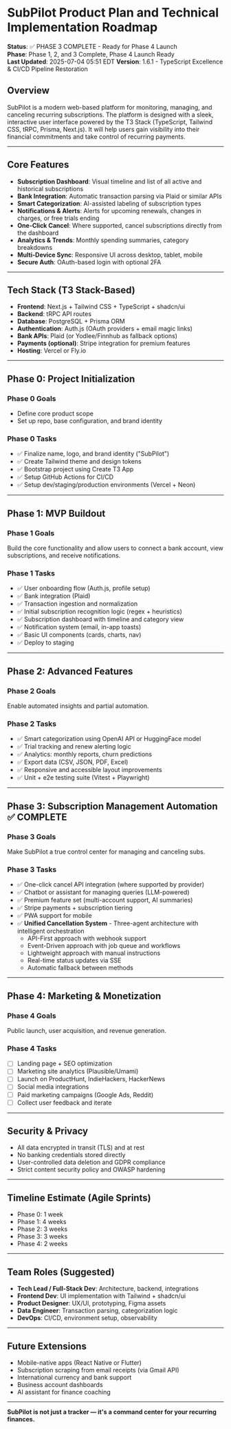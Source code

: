 # SubPilot Product Plan and Technical Implementation Roadmap

**Status**: ✅ PHASE 3 COMPLETE - Ready for Phase 4 Launch  
**Phase**: Phase 1, 2, and 3 Complete, Phase 4 Launch Ready  
**Last Updated**: 2025-07-04 05:51 EDT
**Version**: 1.6.1 - TypeScript Excellence & CI/CD Pipeline Restoration

## Overview

SubPilot is a modern web-based platform for monitoring, managing, and canceling recurring subscriptions. The platform is designed with a sleek, interactive user interface powered by the T3 Stack (TypeScript, Tailwind CSS, tRPC, Prisma, Next.js). It will help users gain visibility into their financial commitments and take control of recurring payments.

---

## Core Features

- **Subscription Dashboard**: Visual timeline and list of all active and historical subscriptions
- **Bank Integration**: Automatic transaction parsing via Plaid or similar APIs
- **Smart Categorization**: AI-assisted labeling of subscription types
- **Notifications & Alerts**: Alerts for upcoming renewals, changes in charges, or free trials ending
- **One-Click Cancel**: Where supported, cancel subscriptions directly from the dashboard
- **Analytics & Trends**: Monthly spending summaries, category breakdowns
- **Multi-Device Sync**: Responsive UI across desktop, tablet, mobile
- **Secure Auth**: OAuth-based login with optional 2FA

---

## Tech Stack (T3 Stack-Based)

- **Frontend**: Next.js + Tailwind CSS + TypeScript + shadcn/ui
- **Backend**: tRPC API routes
- **Database**: PostgreSQL + Prisma ORM
- **Authentication**: Auth.js (OAuth providers + email magic links)
- **Bank APIs**: Plaid (or Yodlee/Finnhub as fallback options)
- **Payments (optional)**: Stripe integration for premium features
- **Hosting**: Vercel or Fly.io

---

## Phase 0: Project Initialization

### Phase 0 Goals

- Define core product scope
- Set up repo, base configuration, and brand identity

### Phase 0 Tasks

- ✅ Finalize name, logo, and brand identity ("SubPilot")
- ✅ Create Tailwind theme and design tokens
- ✅ Bootstrap project using Create T3 App
- ✅ Setup GitHub Actions for CI/CD
- ✅ Setup dev/staging/production environments (Vercel + Neon)

---

## Phase 1: MVP Buildout

### Phase 1 Goals

Build the core functionality and allow users to connect a bank account, view subscriptions, and receive notifications.

### Phase 1 Tasks

- ✅ User onboarding flow (Auth.js, profile setup)
- ✅ Bank integration (Plaid)
- ✅ Transaction ingestion and normalization
- ✅ Initial subscription recognition logic (regex + heuristics)
- ✅ Subscription dashboard with timeline and category view
- ✅ Notification system (email, in-app toasts)
- ✅ Basic UI components (cards, charts, nav)
- ✅ Deploy to staging

---

## Phase 2: Advanced Features

### Phase 2 Goals

Enable automated insights and partial automation.

### Phase 2 Tasks

- ✅ Smart categorization using OpenAI API or HuggingFace model
- ✅ Trial tracking and renew alerting logic
- ✅ Analytics: monthly reports, churn predictions
- ✅ Export data (CSV, JSON, PDF, Excel)
- ✅ Responsive and accessible layout improvements
- ✅ Unit + e2e testing suite (Vitest + Playwright)

---

## Phase 3: Subscription Management Automation ✅ COMPLETE

### Phase 3 Goals

Make SubPilot a true control center for managing and canceling subs.

### Phase 3 Tasks

- ✅ One-click cancel API integration (where supported by provider)
- ✅ Chatbot or assistant for managing queries (LLM-powered)
- ✅ Premium feature set (multi-account support, AI summaries)
- ✅ Stripe payments + subscription tiering
- ✅ PWA support for mobile
- ✅ **Unified Cancellation System** - Three-agent architecture with intelligent orchestration
  - API-First approach with webhook support
  - Event-Driven approach with job queue and workflows
  - Lightweight approach with manual instructions
  - Real-time status updates via SSE
  - Automatic fallback between methods

---

## Phase 4: Marketing & Monetization

### Phase 4 Goals

Public launch, user acquisition, and revenue generation.

### Phase 4 Tasks

- [ ] Landing page + SEO optimization
- [ ] Marketing site analytics (Plausible/Umami)
- [ ] Launch on ProductHunt, IndieHackers, HackerNews
- [ ] Social media integrations
- [ ] Paid marketing campaigns (Google Ads, Reddit)
- [ ] Collect user feedback and iterate

---

## Security & Privacy

- All data encrypted in transit (TLS) and at rest
- No banking credentials stored directly
- User-controlled data deletion and GDPR compliance
- Strict content security policy and OWASP hardening

---

## Timeline Estimate (Agile Sprints)

- Phase 0: 1 week
- Phase 1: 4 weeks
- Phase 2: 3 weeks
- Phase 3: 3 weeks
- Phase 4: 2 weeks

---

## Team Roles (Suggested)

- **Tech Lead / Full-Stack Dev**: Architecture, backend, integrations
- **Frontend Dev**: UI implementation with Tailwind + shadcn/ui
- **Product Designer**: UX/UI, prototyping, Figma assets
- **Data Engineer**: Transaction parsing, categorization logic
- **DevOps**: CI/CD, environment setup, observability

---

## Future Extensions

- Mobile-native apps (React Native or Flutter)
- Subscription scraping from email receipts (via Gmail API)
- International currency and bank support
- Business account dashboards
- AI assistant for finance coaching

---

**SubPilot is not just a tracker — it's a command center for your recurring finances.**
